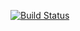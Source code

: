 [![Build Status](https://travis-ci.org/MasterCtrl/Stella.svg?branch=master)](https://travis-ci.org/MasterCtrl/Stella)